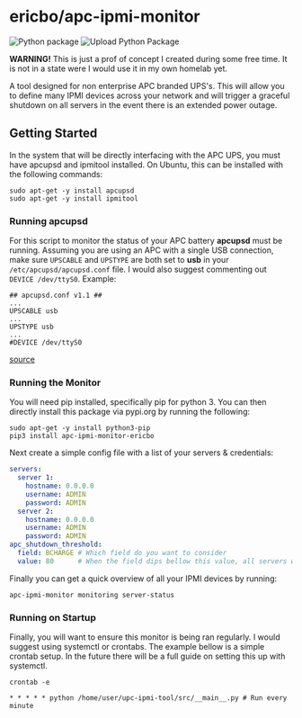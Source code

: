 # ericbo/apc-ipmi-monitor 
![Python package](https://github.com/ericbo/apc-ipmi-monitor/workflows/Python%20package/badge.svg)
![Upload Python Package](https://github.com/ericbo/apc-ipmi-monitor/workflows/Upload%20Python%20Package/badge.svg)

**WARNING!** This is just a prof of concept I created during some free time. It
is not in a state were I would use it in my own homelab yet.

A tool designed for non enterprise APC branded UPS's. This will allow you to define
many IPMI devices across your network and will trigger a graceful shutdown on all
servers in the event there is an extended power outage.

## Getting Started
In the system that will be directly interfacing with the APC UPS, you must have
apcupsd and ipmitool installed. On Ubuntu, this can be installed with the following
commands:

```shell script
sudo apt-get -y install apcupsd
sudo apt-get -y install ipmitool
```

### Running apcupsd
For this script to monitor the status of your APC battery **apcupsd** must be running.
Assuming you are using an APC with a single USB connection, make sure `UPSCABLE`
and `UPSTYPE` are both set to **usb** in your `/etc/apcupsd/apcupsd.conf` file. I
would also suggest commenting out `DEVICE /dev/ttyS0`. Example:

```text
## apcupsd.conf v1.1 ##
...
UPSCABLE usb
...
UPSTYPE usb
...
#DEVICE /dev/ttyS0
```

[source](https://www.pontikis.net/blog/apc-ups-on-ubuntu-workstation)

### Running the Monitor
You will need pip installed, specifically pip for python 3. You can then directly
install this package via pypi.org by running the following:

```text
sudo apt-get -y install python3-pip
pip3 install apc-ipmi-monitor-ericbo
```

Next create a simple config file with a list of your servers & credentials:

```yaml
servers:
  server 1:
    hostname: 0.0.0.0
    username: ADMIN
    password: ADMIN
  server 2:
    hostname: 0.0.0.0
    username: ADMIN
    password: ADMIN
apc_shutdown_threshold:
  field: BCHARGE # Which field do you want to consider
  value: 80      # When the field dips bellow this value, all servers will shutdown
```

Finally you can get a quick overview of all your IPMI devices by running:
```text
apc-ipmi-monitor monitoring server-status
```

### Running on Startup
Finally, you will want to ensure this monitor is being ran regularly. I would
suggest using systemctl or crontabs. The example bellow is a simple crontab setup.
In the future there will be a full guide on setting this up with systemctl.

```text
crontab -e

* * * * * python /home/user/upc-ipmi-tool/src/__main__.py # Run every minute
```